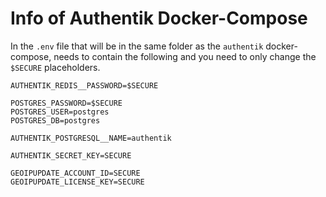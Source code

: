 # Info of Authentik Docker-Compose


In the `.env` file that will be in the same folder as the `authentik` docker-compose, needs to contain the following and you need to only change the `$SECURE` placeholders.
```
AUTHENTIK_REDIS__PASSWORD=$SECURE

POSTGRES_PASSWORD=$SECURE
POSTGRES_USER=postgres
POSTGRES_DB=postgres

AUTHENTIK_POSTGRESQL__NAME=authentik

AUTHENTIK_SECRET_KEY=SECURE

GEOIPUPDATE_ACCOUNT_ID=SECURE
GEOIPUPDATE_LICENSE_KEY=SECURE
```
